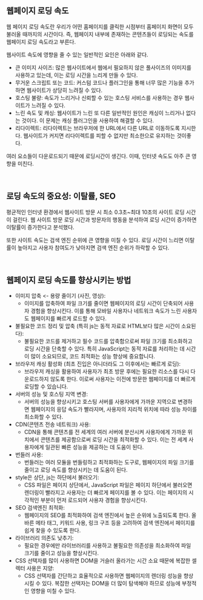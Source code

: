 ## 웹페이지 로딩 속도

웹 페이지 로딩 속도란 우리가 어떤 홈페이지를 클릭한 시점부터 홈페이지 화면이 모두 불러올 때까지의 시간이다. 즉, 웹페이지 내부에 존재하는 콘텐츠들이 로딩되는 속도를 웹페이지 로딩 속도라고 부른다.

웹사이트 속도에 영향을 줄 수 있는 일반적인 요인은 아래와 같다.

- 큰 이미지 사이즈: 많은 웹사이트에서 웹에서 필요하지 않은 풀사이즈의 이미지를 사용하고 있는데, 이는 로딩 시간을 느리게 만들 수 있다.
- 무거운 스크립트 또는 코드: 커스텀 코드나 플러그인을 통해 너무 많은 기능을 추가하면 웹사이트가 상당히 느려질 수 있다.
- 호스팅 불량: 속도가 느리거나 신뢰할 수 있는 호스팅 서비스를 사용하는 경우 웹사이트가 느려질 수 있다.
- 느린 속도 및 캐싱: 웹사이트가 느린 또 다른 일반적인 원인은 캐싱이 느리거나 없다는 것이다. 이 문제는 캐싱 플러그인을 사용하여 해결할 수 있다.
- 리다이렉트: 리다이렉트는 브라우저에 한 URL에서 다른 URL로 이동하도록 지시한다. 웹사이트가 커지면 리다이렉트를 피할 수 없지만 최소한으로 유지하는 것이좋다.

여러 요소들이 다운로드되기 때문에 로딩시간이 생긴다. 이때, 인터넷 속도도 아주 큰 영향을 미친다.

<br />

## 로딩 속도의 중요성: 이탈률, SEO

평균적인 인터넷 환경에서 웹사이트 방문 시 최소 0.3초~최대 10초의 사이트 로딩 시간이 걸린다. 웹 사이트 방문 로딩 시간과 방문자의 행동을 분석하여 로딩 시간이 증가하면 이탈률이 증가한다고 분석했다.

또한 사이트 속도는 검색 엔진 순위에 큰 영향을 미칠 수 있다. 로딩 시간이 느리면 이탈률이 높아지고 사용자 참여도가 낮아지면 검색 엔진 순위가 하락할 수 있다.

<br />

## 웹페이지 로딩 속도를 향상시키는 방법

- 이미지 압축 <- 용량 줄이기 (사진, 영상):
  - 이미지를 압축하여 파일 크기를 줄이면 웹페이지의 로딩 시간이 단축되어 사용자 경험을 향상시킨다.
    이를 통해 모바일 사용자나 네트워크 속도가 느린 사용자도 웹페이지를 빠르게 로드할 수 있다.
- 불필요한 코드 정리 및 압축 (특히 js는 동적 자료로 HTML보다 많은 시간이 소요된다):
  - 불필요한 코드를 제거하고 필수 코드를 압축함으로써 파일 크기를 최소화하고 로딩 시간을 단축할 수 있다. 특히 JavaScript는 동적 자료를 처리하는 데 시간이 많이 소요되므로, 코드 최적화는 성능 향상에 중요합니다.
- 브라우저 캐싱 활성화 (최초 진입은 아니더라도 그 이후에서는 빠르게 로딩):
  - 브라우저 캐싱을 활용하여 사용자가 최초 방문 후에는 필요한 리소스를 다시 다운로드하지 않도록 한다. 이로써 사용자는 이전에 방문한 웹페이지를 더 빠르게 로딩할 수 있습니다.
- 서버의 성능 및 호스팅 지역 변경:
  - 서버의 성능을 향상시키고 호스팅 서버를 사용자에게 가까운 지역으로 변경하면 웹페이지의 응답 속도가 빨라지며, 사용자의 지리적 위치에 따라 성능 차이를 최소화할 수 있다.
- CDN(콘텐츠 전송 네트워크) 사용:
  - CDN을 통해 콘텐츠를 전 세계의 여러 서버에 분산시켜 사용자에게 가까운 위치에서 콘텐츠를 제공함으로써 로딩 시간을 최적화할 수 있다. 이는 전 세계 사용자에게 일관된 빠른 성능을 제공하는 데 도움이 된다.
- 번들러 사용:
  - 번들러는 여러 모듈을 번들링하고 최적화하는 도구로, 웹페이지의 파일 크기를 줄이고 로딩 속도를 향상시키는 데 도움이 된다.
- style은 상단, js는 하단에서 불러오기:
  - CSS 파일은 페이지 상단에서, JavaScript 파일은 페이지 하단에서 불러오면 렌더링이 빨라지고 사용자는 더 빠르게 페이지를 볼 수 있다. 이는 페이지의 시각적인 부분이 먼저 로드되어 사용자 경험을 향상시킨다.
- SEO 검색엔진 최적화:
  - 웹페이지의 SEO를 최적화하여 검색 엔진에서 높은 순위에 노출되도록 한다. 올바른 메타 태그, 키워드 사용, 링크 구조 등을 고려하여 검색 엔진에서 페이지를 쉽게 찾을 수 있도록 한다.
- 라이브러리 의존도 낮추기:
  - 필요한 경우에만 라이브러리를 사용하고 불필요한 의존성을 최소화하여 파일 크기를 줄이고 성능을 향상시킨다.
- CSS 선택자를 많이 사용하면 DOM을 거슬러 올라가는 시간 소요 때문에 복잡한 셀렉터 사용은 지양:
  - CSS 선택자를 간단하고 효율적으로 사용하면 웹페이지의 렌더링 성능을 향상시킬 수 있다. 복잡한 선택자는 DOM을 더 많이 탐색해야 하므로 성능에 부정적인 영향을 미칠 수 있다.
